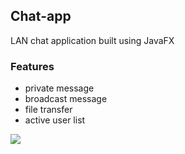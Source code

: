 ## Chat-app
LAN chat application built using JavaFX

### Features
- private message
- broadcast message
- file transfer
- active user list

![](https://tanjimkhan.pythonanywhere.com/media/images/chat.png)
